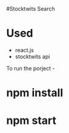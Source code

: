 #Stocktwits Search

# Used
* react.js
* stocktwits api

To run the porject -

# npm install
# npm start
